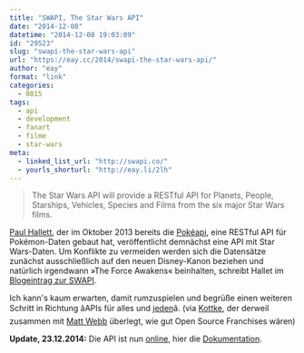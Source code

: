 ```yaml
---
title: "SWAPI, The Star Wars API"
date: "2014-12-08"
datetime: "2014-12-08 19:03:09"
id: "29523"
slug: "swapi-the-star-wars-api"
url: "https://eay.cc/2014/swapi-the-star-wars-api/"
author: "eay"
format: "link"
categories:
  - 0815
tags:
  - api
  - development
  - fanart
  - filme
  - star-wars
meta:
  - linked_list_url: "http://swapi.co/"
  - yourls_shorturl: "http://eay.li/2lh"
---
```


> The Star Wars API will provide a RESTful API for Planets, People, Starships, Vehicles, Species and Films from the six major Star Wars films.

[Paul Hallett](http://phalt.co/), der im Oktober 2013 bereits die [Pokéapi](http://pokeapi.co/), eine RESTful API für Pokémon-Daten gebaut hat, veröffentlicht demnächst eine API mit Star Wars-Daten. Um Konflikte zu vermeiden werden sich die Datensätze zunächst ausschließlich auf den neuen Disney-Kanon beziehen und natürlich irgendwann »The Force Awakens« beinhalten, schreibt Hallet im [Blogeintrag zur SWAPI](http://phalt.co/if-you-have-data-they-will-consume-it/).

Ich kann's kaum erwarten, damit rumzuspielen und begrüße einen weiteren Schritt in Richtung âAPIs für alles und [jeden](http://stefangrund.de/personalapi/)â. (via [Kottke](http://kottke.org/14/12/the-star-wars-api-and-star-wars-as-a-genre), der derweil zusammen mit [Matt Webb](http://interconnected.org/home/2014/11/30/star_wars) überlegt, wie gut Open Source Franchises wären)

**Update, 23.12.2014:** Die API ist nun [online](http://swapi.co/), hier die [Dokumentation](http://swapi.co/documentation).
